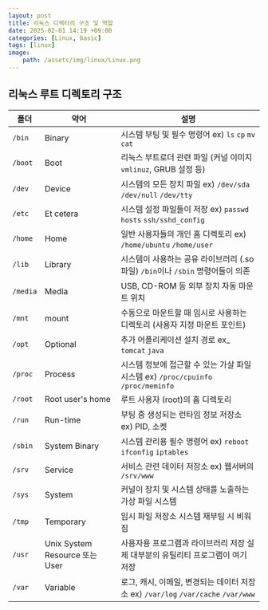 ```yaml
---
layout: post
title: 리눅스 디렉터리 구조 및 역할
date: 2025-02-01 14:19 +09:00
categories: [Linux, basic]
tags: [linux]
image:
    path: /assets/img/linux/Linux.png
---
```


## 리눅스 루트 디렉토리 구조

| 폴더 | 약어 | 설명 |
|-|-|-|
| `/bin` | Binary | 시스템 부팅 및 필수 명령어 ex) `ls` `cp` `mv` `cat` |
| `/boot` | Boot | 리눅스 부트로더 관련 파일 (커널 이미지 `vmlinuz`, GRUB 설정 등) |
| `/dev` | Device | 시스템의 모든 장치 파일 ex) `/dev/sda` `/dev/null` `/dev/tty` |
| `/etc` | Et cetera | 시스템 설정 파일들이 저장 ex) `passwd` `hosts` `ssh/sshd_config` |
| `/home` | Home | 일반 사용자들의 개인 홈 디렉토리 ex) `/home/ubuntu` `/home/user` |
| `/lib` | Library | 시스템이 사용하는 공유 라이브러리 (.so 파일) `/bin`이나 `/sbin` 명령어들이 의존 |
| `/media` | Media | USB, CD-ROM 등 외부 장치 자동 마운트 위치 |
| `/mnt` | mount | 수동으로 마운트할 때 임시로 사용하는 디렉토리 (사용자 지정 마운트 포인트) |
| `/opt` | Optional | 추가 어플리케이션 설치 경로 ex_ `tomcat` `java` |
| `/proc` | Process | 시스템 정보에 접근할 수 있는 가살 파일 시스템 ex) `/proc/cpuinfo` `/proc/meminfo` |
| `/root` | Root user's home | 루트 사용자 (root)의 홈 디렉토리 |
| `/run` | Run-time | 부팅 중 생성되는 런타임 정보 저장소 ex) PID, 소켓 |
| `/sbin` | System Binary | 시스템 관리용 필수 명령어 ex) `reboot` `ifconfig` `iptables` |
| `/srv` | Service | 서비스 관련 데이터 저장소 ex) 웹서버의 `/srv/www` |
| `/sys` | System | 커널이 장치 및 시스템 상태를 노출하는 가상 파일 시스템 |
| `/tmp` | Temporary | 임시 파일 저장소 시스템 재부팅 시 비워짐 |
| `/usr` | Unix System Resource 또는 User | 사용자용 프로그램과 라이브러리 저장 실제 대부분의 유틸리티 프로그램이 여기 저장 |
| `/var` | Variable | 로그, 캐시, 이메일, 변경되는 데이터 저장소 ex) `/var/log` `/var/cache` `/var/www` |